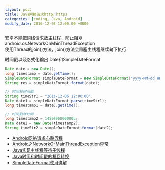 ```yaml
---
layout: post
title: Java网络请求http，https
categories: [coding, Java, Android]
modify_date: 2016-12-06 12:00:00 +0800
---
```



安卓不能把网络请求放主线程，防止阻塞  
android.os.NetworkOnMainThreadException  
使用Thread的join()方法，join()方法会阻塞主线程继续向下执行  


时间戳以及格式化输出 Date和SimpleDateFormat  

```java
Date date = new Date();
long timestamp = date.getTime();
SimpleDateFormat simpleDateFormat = new SimpleDateFormat("yyyy-MM-dd HH:mm:ss");
String res = simpleDateFormat.format(date);

// 时间转时间戳
String timeStr1 = "2016-12-06 12:00:00";
Date date1 = simpleDateFormat.parse(timeStr1);
long timestamp1 = date1.getTime();

// 时间戳转时间
long timestamp2 = 1480996800000L;
Date date2 = new Date(timestamp2);
String timeStr2 = simpleDateFormat.format(date2);
```

* [Android网络请求心路历程](http://www.jianshu.com/p/3141d4e46240)  
* [Android之NetworkOnMainThreadException异常](http://blog.csdn.net/mad1989/article/details/25964495)
* [Java实现主线程等待子线程](http://blog.csdn.net/nms312/article/details/30115055)  
* [Java时间和时间戳的相互转换](http://www.cnblogs.com/mstk/p/5511057.html)  
* [SimpleDateFormat使用详解](http://blog.csdn.net/gubaohua/article/details/575488)  
